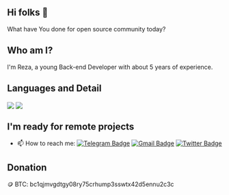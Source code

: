 ## Hi folks 👋
What have You done for open source community today?

## Who am I?
I'm Reza, a young Back-end Developer with about 5 years of experience.

## Languages and Detail
<p>
    <img align="center" src="https://github-readme-stats.vercel.app/api?username=rezaamini-ir&count_private=true&show_icons=true&bg_color=F6F8FA&title_color=5069DF&hide=issues&icon_color=EB445E"/>
    <img align="center" src="https://github-readme-stats.vercel.app/api/top-langs/?username=rezaamini-ir&layout=compact"/>
</p>
    
## I'm ready for remote projects    
- 📫 How to reach me: 
[![Telegram Badge](https://img.shields.io/badge/-Telegram-blue?style=flat&logo=telegram&logoColor=white&link=https://t.me/RezaAmini_ir)](https://t.me/RezaAmini_ir)
[![Gmail Badge](https://img.shields.io/badge/-Gmail-red?style=flat&logo=gmail&logoColor=white&link=rezaaminiroyal@gmail.com)](mailto:rezaaminiroyal@gmail.com)
[![Twitter Badge](https://img.shields.io/badge/-Twitter-blue?style=flat&logo=twitter&logoColor=white&link=https://twitter.com/ReziAmini)](https://twitter.com/ReziAmini)

## Donation
🪙 BTC: bc1qjmvgdtgy08ry75crhump3sswtx42d5ennu2c3c
